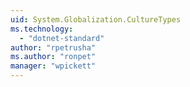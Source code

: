 ```yaml
---
uid: System.Globalization.CultureTypes
ms.technology: 
  - "dotnet-standard"
author: "rpetrusha"
ms.author: "ronpet"
manager: "wpickett"
---
```


